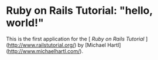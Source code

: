 # Ruby on Rails Tutorial: "hello, world!"

This is the first application for the
[ *Ruby on Rails Tutorial* ] (http://www.railstutorial.org/)
by [Michael Hartl] (http://www.michaelhartl.com/).
